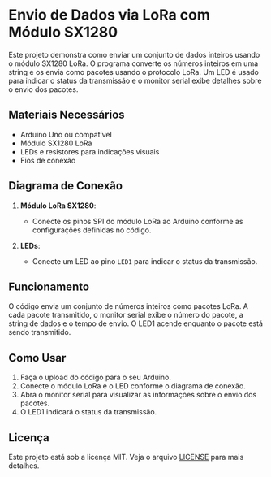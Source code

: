 # Envio de Dados via LoRa com Módulo SX1280

Este projeto demonstra como enviar um conjunto de dados inteiros usando o módulo SX1280 LoRa. O programa converte os números inteiros em uma string e os envia como pacotes usando o protocolo LoRa. Um LED é usado para indicar o status da transmissão e o monitor serial exibe detalhes sobre o envio dos pacotes.

## Materiais Necessários

- Arduino Uno ou compatível
- Módulo SX1280 LoRa
- LEDs e resistores para indicações visuais
- Fios de conexão

## Diagrama de Conexão

1. **Módulo LoRa SX1280**:

   - Conecte os pinos SPI do módulo LoRa ao Arduino conforme as configurações definidas no código.

2. **LEDs**:
   - Conecte um LED ao pino `LED1` para indicar o status da transmissão.

## Funcionamento

O código envia um conjunto de números inteiros como pacotes LoRa. A cada pacote transmitido, o monitor serial exibe o número do pacote, a string de dados e o tempo de envio. O LED1 acende enquanto o pacote está sendo transmitido.

## Como Usar

1. Faça o upload do código para o seu Arduino.
2. Conecte o módulo LoRa e o LED conforme o diagrama de conexão.
3. Abra o monitor serial para visualizar as informações sobre o envio dos pacotes.
4. O LED1 indicará o status da transmissão.

## Licença

Este projeto está sob a licença MIT. Veja o arquivo [LICENSE](LICENSE) para mais detalhes.

